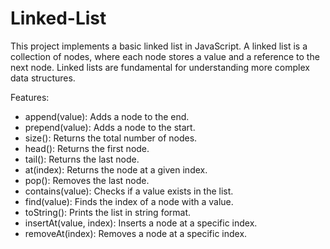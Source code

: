 # Linked-List

This project implements a basic linked list in JavaScript. A linked list is a collection of nodes, where each node stores a value and a reference to the next node. Linked lists are fundamental for understanding more complex data structures.

Features:
- append(value): Adds a node to the end.
- prepend(value): Adds a node to the start.
- size(): Returns the total number of nodes.
- head(): Returns the first node.
- tail(): Returns the last node.
- at(index): Returns the node at a given index.
- pop(): Removes the last node.
- contains(value): Checks if a value exists in the list.
- find(value): Finds the index of a node with a value.
- toString(): Prints the list in string format.
- insertAt(value, index): Inserts a node at a specific index.
- removeAt(index): Removes a node at a specific index.
